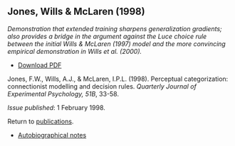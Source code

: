 ## Jones, Wills & McLaren (1998)

_Demonstration that extended training sharpens generalization gradients; also provides a bridge in the argument against the Luce choice rule between the initial Wills & McLaren (1997) model and the more convincing empirical demonstration in Wills et al. (2000)._

- [Download PDF](1998jones.pdf)

Jones, F.W., Wills, A.J., & McLaren, I.P.L. (1998). Perceptual categorization: connectionist modelling and decision rules. _Quarterly Journal of Experimental Psychology, 51B_, 33-58. 

_Issue published_: 1 February 1998.

Return to [publications](publications.md).

- [Autobiographical notes](auto102.md)
